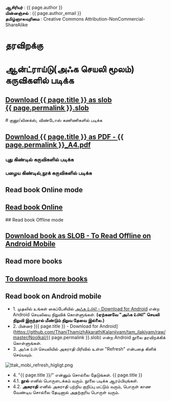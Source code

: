 **ஆசிரியர்** : {{ page.author }}  
**மின்னஞ்சல்** : {{ page.author_email }}  
**தமிழ்ஞாலவுரிமை** : Creative Commons Attribution-NonCommercial-ShareAlike  
# தரவிறக்கு
# ஆன்ட்ராய்டு(அஃக செயலி மூலம்) கருவிகளில் படிக்க
<h2><a href="https://github.com/ThaniThamizhAkarathiKalanjiyam/tam_ilakiyam/raw/master/Noolkal/{{ page.permalink }}.slob" class="button button3">
Download {{ page.title }} as slob <br/> {{ page.permalink }}.slob
</a></h2>
# குனூ/லினக்ஸ், விண்டோஸ் கணிணிகளில் படிக்க
<h2><a href="https://github.com/ThaniThamizhAkarathiKalanjiyam/tam_ilakiyam/raw/master/Noolkal/{{ page.permalink }}_A4.pdf" class="button button1">
Download {{ page.title }} as PDF - {{ page.permalink }}_A4.pdf
</a></h2>

### புது கிண்டில் கருவிகளில் படிக்க


### பழைய கிண்டில்,நூக் கருவிகளில் படிக்க

## Read book Online mode
<h2><a href="{{ site.url }}/{{ page.permalink }}" class="button button1">
Read book Online
</a></h2>
## Read book Offline mode
<h2><a href="(https://github.com/ThaniThamizhAkarathiKalanjiyam/tam_ilakiyam/raw/master/Noolkal/{{ page.permalink }}.slob)" class="button button3">
Download book as SLOB - To Read Offline on Android Mobile
</a></h2>

## Read more books
<h2><a href="{{ site.url }}/more_books" class="button button2">
To download more books
</a></h2>

## Read book on Android mobile

*   1\. முதலில் உங்கள் கைப்பேசியில் [அஃக ௨௮௭ - Download for Android](https://github.com/ThaniThamizhAkarathiKalanjiyam/win_ttak/raw/ttak_apk/ttak_287.apk) என்ற Android செயலியை நிறுவிக் கொள்ளுங்கள். **(ஏற்கனவே "அஃக ௨௮௭" செயலி நிறுவி இருந்தால் மீண்டும் நிறுவ தேவை இல்லை.)**
*   2\. பின்னர் [{{ page.title }} - Download for Android](https://github.com/ThaniThamizhAkarathiKalanjiyam/tam_ilakiyam/raw/master/Noolkal/{{ page.permalink }}.slob) என்ற Android நூலை தரவிறக்கிக் கொள்ளுங்கள்.
*   3\. அஃக ௨௮ செயலியில் அகராதி பிரிவில் உள்ள "Refresh" என்பதை கிளிக் செய்யவும்.  

![ttak_mobi_refresh_higligt.png](https://thanithamizhakarathikalanjiyam.github.io/images/ttak_mobi_refresh_higligt.png)
*   4\. "{{ page.title }}/" என்னும் சொல்லை தேடுங்கள். {{ page.title }} 
*   4\.1\. **நூல்** எனில் பொருளடக்கம் வரும். நூலை படிக்க ஆரம்பியுங்கள். 
*   4\.2\. **அகராதி** எனில் அகராதி பற்றிய குறிப்பு மட்டும் வரும், பொருள் காண வேண்டிய சொல்லை தேடினால் அதற்குரிய பொருள் வரும்.
